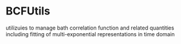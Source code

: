 # BCFUtils
utilizuies to manage bath correlation function and related quantities including fitting of multi-exponential representations in time domain 

